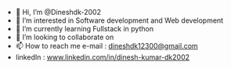 - 👋 Hi, I’m @Dineshdk-2002
- 👀 I’m interested in Software development and Web development
- 🌱 I’m currently learning Fullstack in python
- 💞️ I’m looking to collaborate on 
- 📫 How to reach me e-mail : dineshdk12300@gmail.com
- linkedIn : www.linkedin.com/in/dinesh-kumar-dk2002


<!---
Dineshdk-2002/Dineshdk-2002 is a ✨ special ✨ repository because its `README.md` (this file) appears on your GitHub profile.
You can click the Preview link to take a look at your changes.
--->
